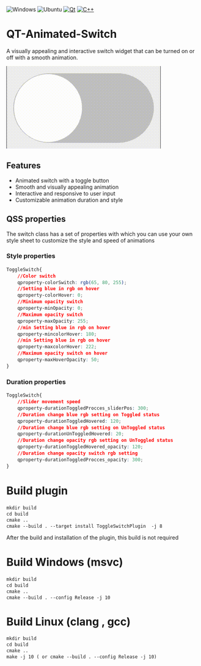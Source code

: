 
![Windows](https://github.com/barry-ran/QtScrcpy/workflows/Windows/badge.svg)
![Ubuntu](https://github.com/barry-ran/QtScrcpy/workflows/Ubuntu/badge.svg)
[![Qt](https://img.shields.io/badge/Qt-6.x-66cc00.svg)](https://www.qt.io/)
[![C++](https://img.shields.io/badge/C%2B%2B-17.0-4c979e.svg)](https://isocpp.org/)

# QT-Animated-Switch
A visually appealing and interactive switch widget that can be turned on or off with a smooth animation.

![switch](gitResources/standartSwitch.gif)

## Features
- Animated switch with a toggle button
- Smooth and visually appealing animation
- Interactive and responsive to user input
- Customizable animation duration and style

## QSS properties
The switch class has a set of properties with which you can use your own style sheet to customize the style and speed of animations

### Style properties
```css
ToggleSwitch{
    //Color switch
    qproperty-colorSwitch: rgb(65, 80, 255);
    //Setting blue in rgb on hover
    qproperty-colorHover: 0;
    //Minimum opacity switch
    qproperty-minOpacity: 0;
    //Maximum opacity switch
    qproperty-maxOpacity: 255;
    //min Setting blue in rgb on hover
    qproperty-mincolorHover: 180;
    //min Setting blue in rgb on hover
    qproperty-maxcolorHover: 222;
    //Maximum opacity switch on hover
    qproperty-maxHoverOpacity: 50;
}
```

### Duration properties
```css
ToggleSwitch{
    //Slider movement speed 
    qproperty-durationToggledProcces_sliderPos: 300;
    //Duration change blue rgb setting on Toggled status
    qproperty-durationToggledHovered: 120;
    //Duration change blue rgb setting on UnToggled status
    qproperty-durationUnToggledHovered: 20;
    //Duration change opacity rgb setting on UnToggled status
    qproperty-durationToggledHovered_opacity: 120;
    //Duration change opacity switch rgb setting 
    qproperty-durationToggledProcces_opacity: 300;
}
```

# Build plugin
```
mkdir build
cd build
cmake ..
cmake --build . --target install ToggleSwitchPlugin  -j 8    
```

After the build and installation of the plugin, this build is not required

# Build Windows (msvc)
```
mkdir build
cd build
cmake ..
cmake --build . --config Release -j 10
```
# Build Linux (clang , gcc)
```
mkdir build
cd build
cmake ..
make -j 10 ( or cmake --build . --config Release -j 10)
```
